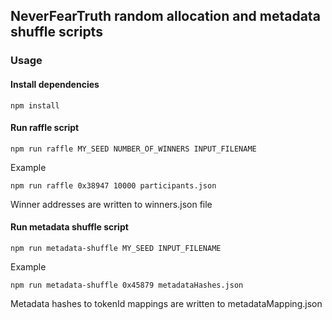 ## NeverFearTruth random allocation and metadata shuffle scripts

### Usage

#### Install dependencies

`npm install`

#### Run raffle script

`npm run raffle MY_SEED NUMBER_OF_WINNERS INPUT_FILENAME`

Example

`npm run raffle 0x38947 10000 participants.json`

Winner addresses are written to winners.json file

#### Run metadata shuffle script

`npm run metadata-shuffle MY_SEED INPUT_FILENAME`

Example

`npm run metadata-shuffle 0x45879 metadataHashes.json`

Metadata hashes to tokenId mappings are written to metadataMapping.json
